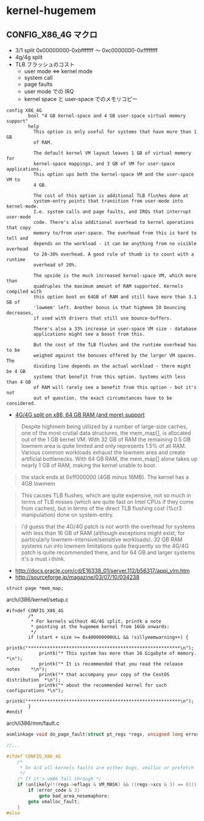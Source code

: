 # kernel-hugemem

## CONFIG_X86_4G マクロ

 * 3/1 split 0x00000000-0xbfffffff 〜 0xc0000000-0xffffffff
 * 4g/4g split
 * TLB フラッシュのコスト
    * user mode <=> kernel mode
    * system call
    * page faults
    * user mode での IRQ
    * kernel space と user-space でのメモリコピー

```
config X86_4G
        bool "4 GB kernel-space and 4 GB user-space virtual memory support"
        help
          This option is only useful for systems that have more than 1 GB
          of RAM.

          The default kernel VM layout leaves 1 GB of virtual memory for
          kernel-space mappings, and 3 GB of VM for user-space applications.
          This option ups both the kernel-space VM and the user-space VM to
          4 GB.

          The cost of this option is additional TLB flushes done at
          system-entry points that transition from user-mode into kernel-mode.
          I.e. system calls and page faults, and IRQs that interrupt user-mode
          code. There's also additional overhead to kernel operations that copy
          memory to/from user-space. The overhead from this is hard to tell and
          depends on the workload - it can be anything from no visible overhead
          to 20-30% overhead. A good rule of thumb is to count with a runtime
          overhead of 20%.

          The upside is the much increased kernel-space VM, which more than
          quadruples the maximum amount of RAM supported. Kernels compiled with
          this option boot on 64GB of RAM and still have more than 3.1 GB of
          'lowmem' left. Another bonus is that highmem IO bouncing decreases,
          if used with drivers that still use bounce-buffers.

          There's also a 33% increase in user-space VM size - database
          applications might see a boost from this.

          But the cost of the TLB flushes and the runtime overhead has to be
          weighed against the bonuses offered by the larger VM spaces. The
          dividing line depends on the actual workload - there might be 4 GB
          systems that benefit from this option. Systems with less than 4 GB
          of RAM will rarely see a benefit from this option - but it's not
          out of question, the exact circumstances have to be considered.
```

 * [4G/4G split on x86, 64 GB RAM (and more) support](http://lwn.net/Articles/39283/)

> Despite highmem being utilized by a number of large-size
> caches, one of the most crutial data structures, the mem_map[], is
> allocated out of the 1 GB kernel VM. With 32 GB of RAM the remaining 0.5
> GB lowmem area is quite limited and only represents 1.5% of all RAM.
> Various common workloads exhaust the lowmem area and create artificial
> bottlenecks. With 64 GB RAM, the mem_map[] alone takes up nearly 1 GB of
> RAM, making the kernel unable to boot.

> the stack ends at 0xff000000 (4GB minus 16MB). The kernel has a 4GB lowmem

>  This causes TLB
> flushes, which are quite expensive, not so much in terms of TLB misses
> (which are quite fast on Intel CPUs if they come from caches), but in
> terms of the direct TLB flushing cost (%cr3 manipulation) done on
> system-entry.
 
> i'd guess that the 4G/4G patch is not worth the overhead for systems with
> less than 16 GB of RAM (although exceptions might exist, for particularly
> lowmem-intensive/sensitive workloads). 32 GB RAM systems run into lowmem
> limitations quite frequently so the 4G/4G patch is quite recommended
> there, and for 64 GB and larger systems it's a must i think.




 * http://docs.oracle.com/cd/E16338_01/server.112/b56317/appi_vlm.htm
 * http://sourceforge.jp/magazine/03/07/10/034238

```
struct page *mem_map;
```

arch/i386/kernel/setup.c

```
#ifndef CONFIG_X86_4G
		/*
		 * For kernels without 4G/4G split, printk a note
		 * pointing at the hugemem kernel from 16Gb onwards:
		 */
		if (start + size >= 0x400000000ULL && !sillymemwarning++) {
			printk("********************************************************\n");
			printk("* This system has more than 16 Gigabyte of memory.     *\n");
			printk("* It is recommended that you read the release notes    *\n");
			printk("* that accompany your copy of the CentOS distribution  *\n");
			printk("* about the recommended kernel for such configurations *\n");
			printk("********************************************************\n");		
		}
#endif
```

arch/i386/mm/fault.c

```c
asmlinkage void do_page_fault(struct pt_regs *regs, unsigned long error_code) {

//...

#ifdef CONFIG_X86_4G
	/*
	 * On 4/4 all kernels faults are either bugs, vmalloc or prefetch
	 */
	/* If it's vm86 fall through */
	if (unlikely(!(regs->eflags & VM_MASK) && ((regs->xcs & 3) == 0))) {
		if (error_code & 3)
			goto bad_area_nosemaphore;
		goto vmalloc_fault;
	}
#else
```